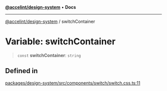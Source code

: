 [**@accelint/design-system**](../README.md) • **Docs**

***

[@accelint/design-system](../README.md) / switchContainer

# Variable: switchContainer

> `const` **switchContainer**: `string`

## Defined in

[packages/design-system/src/components/switch/switch.css.ts:11](https://github.com/gohypergiant/standard-toolkit/blob/258694cea8ed8bbd956b3cf5da47c2c9debcf127/packages/design-system/src/components/switch/switch.css.ts#L11)
